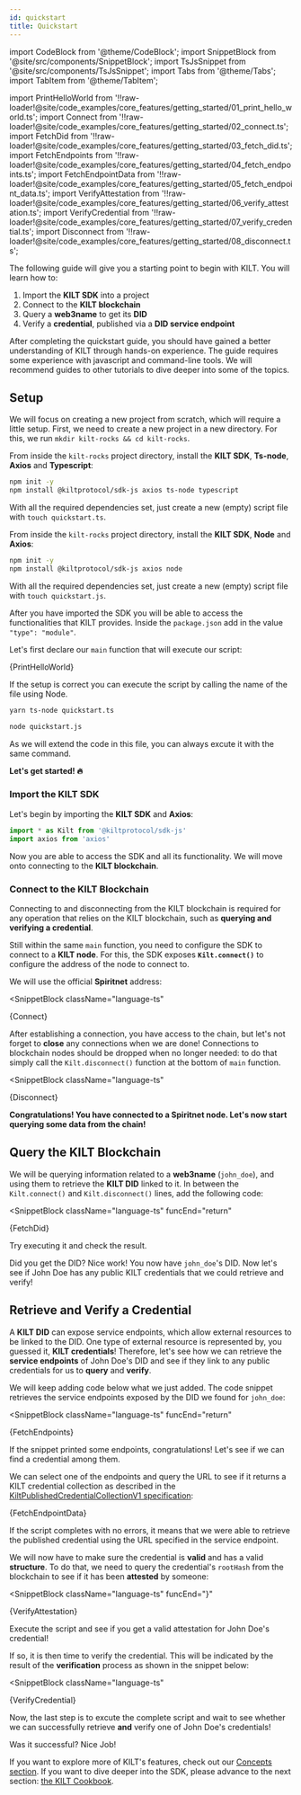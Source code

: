 ```yaml
---
id: quickstart
title: Quickstart
---
```

import CodeBlock from '@theme/CodeBlock';
import SnippetBlock from '@site/src/components/SnippetBlock';
import TsJsSnippet from '@site/src/components/TsJsSnippet';
import Tabs from '@theme/Tabs';
import TabItem from '@theme/TabItem';

import PrintHelloWorld from '!!raw-loader!@site/code_examples/core_features/getting_started/01_print_hello_world.ts';
import Connect from '!!raw-loader!@site/code_examples/core_features/getting_started/02_connect.ts';
import FetchDid from '!!raw-loader!@site/code_examples/core_features/getting_started/03_fetch_did.ts';
import FetchEndpoints from '!!raw-loader!@site/code_examples/core_features/getting_started/04_fetch_endpoints.ts';
import FetchEndpointData from '!!raw-loader!@site/code_examples/core_features/getting_started/05_fetch_endpoint_data.ts';
import VerifyAttestation from '!!raw-loader!@site/code_examples/core_features/getting_started/06_verify_attestation.ts';
import VerifyCredential from '!!raw-loader!@site/code_examples/core_features/getting_started/07_verify_credential.ts';
import Disconnect from '!!raw-loader!@site/code_examples/core_features/getting_started/08_disconnect.ts';

The following guide will give you a starting point to begin with KILT.
You will learn how to:

1. Import the **KILT SDK** into a project
2. Connect to the **KILT blockchain**
3. Query a **web3name** to get its **DID**
4. Verify a **credential**, published via a **DID service endpoint**

After completing the quickstart guide, you should have gained a better understanding of KILT through hands-on experience.
The guide requires some experience with javascript and command-line tools.
We will recommend guides to other tutorials to dive deeper into some of the topics.

## Setup

We will focus on creating a new project from scratch, which will require a little setup.
First, we need to create a new project in a new directory.
For this, we run `mkdir kilt-rocks && cd kilt-rocks`.


<Tabs groupId="ts-js-choice">
  <TabItem value='ts' label='Typescript' default>

  From inside the `kilt-rocks` project directory, install the **KILT SDK**, **Ts-node**, **Axios** and **Typescript**:

  ```bash npm2yarn
  npm init -y
  npm install @kiltprotocol/sdk-js axios ts-node typescript
  ```

  With all the required dependencies set, just create a new (empty) script file with `touch quickstart.ts`.

  </TabItem>
  <TabItem value='js' label='Javascript'>

  From inside the `kilt-rocks` project directory, install the **KILT SDK**, **Node** and **Axios**:

  ```bash npm2yarn
  npm init -y
  npm install @kiltprotocol/sdk-js axios node
  ```

  With all the required dependencies set, just create a new (empty) script file with `touch quickstart.js`.

  </TabItem>
</Tabs>

After you have imported the SDK you will be able to access the functionalities that KILT provides.
Inside the `package.json` add in the value `"type": "module"`.

Let's first declare our `main` function that will execute our script:

<CodeBlock className="language-ts">
  {PrintHelloWorld}
</CodeBlock>

If the setup is correct you can execute the script by calling the name of the file using Node.

<Tabs groupId="ts-js-choice">
  <TabItem value='ts' label='Typescript' default>

  ```bash
  yarn ts-node quickstart.ts
  ```

  </TabItem>
  <TabItem value='js' label='Javascript'>

  ```bash
  node quickstart.js
  ```

  </TabItem>
</Tabs>

As we will extend the code in this file, you can always excute it with the same command.

**Let's get started! 🔥**

### Import the KILT SDK

Let's begin by importing the **KILT SDK** and **Axios**:

```js
import * as Kilt from '@kiltprotocol/sdk-js'
import axios from 'axios'
```

Now you are able to access the SDK and all its functionality.
We will move onto connecting to the **KILT blockchain**.

### Connect to the KILT Blockchain

Connecting to and disconnecting from the KILT blockchain is required for any operation that relies on the KILT blockchain, such as **querying and verifying a credential**.

Still within the same `main` function, you need to configure the SDK to connect to a **KILT node**.
For this, the SDK exposes **`Kilt.connect()`** to configure the address of the node to connect to.

We will use the official **Spiritnet** address:

<SnippetBlock
  className="language-ts"
>
  {Connect}
</SnippetBlock>

After establishing a connection, you have access to the chain, but let's not forget to **close** any connections when we are done!
Connections to blockchain nodes should be dropped when no longer needed: to do that simply call the `Kilt.disconnect()` function at the bottom of `main` function.

<SnippetBlock
  className="language-ts"
>
  {Disconnect}
</SnippetBlock>

**Congratulations!
You have connected to a Spiritnet node.
Let's now start querying some data from the chain!**

## Query the KILT Blockchain

We will be querying information related to a **web3name** (`john_doe`), and using them to retrieve the **KILT DID** linked to it.
In between the `Kilt.connect()` and `Kilt.disconnect()` lines, add the following code:

<SnippetBlock
  className="language-ts"
  funcEnd="return"
>
  {FetchDid}
</SnippetBlock>

Try executing it and check the result.

Did you get the DID? Nice work! You now have `john_doe`'s DID.
Now let's see if John Doe has any public KILT credentials that we could retrieve and verify!

## Retrieve and Verify a Credential

A **KILT DID** can expose service endpoints, which allow external resources to be linked to the DID.
One type of external resource is represented by, you guessed it, **KILT credentials**!
Therefore, let's see how we can retrieve the **service endpoints** of John Doe's DID and see if they link to any public credentials for us to **query** and **verify**.

We will keep adding code below what we just added.
The code snippet retrieves the service endpoints exposed by the DID we found for `john_doe`:

<SnippetBlock
  className="language-ts"
  funcEnd="return"
>
  {FetchEndpoints}
</SnippetBlock>

If the snippet printed some endpoints, congratulations!
Let's see if we can find a credential among them.

We can select one of the endpoints and query the URL to see if it returns a KILT credential collection as described in the [KiltPublishedCredentialCollectionV1 specification](https://github.com/KILTprotocol/spec-KiltPublishedCredentialCollectionV1):

<TsJsSnippet funcEnd="return">
  {FetchEndpointData}
</TsJsSnippet>

If the script completes with no errors, it means that we were able to retrieve the published credential using the URL specified in the service endpoint.

We will now have to make sure the credential is **valid** and has a valid **structure**.
To do that, we need to query the credential's `rootHash` from the blockchain to see if it has been **attested** by someone:

<SnippetBlock
  className="language-ts"
  funcEnd="}"
>
  {VerifyAttestation}
</SnippetBlock>

Execute the script and see if you get a valid attestation for John Doe's credential!

If so, it is then time to verify the credential.
This will be indicated by the result of the **verification** process as shown in the snippet below:

<SnippetBlock
  className="language-ts"
>
  {VerifyCredential}
</SnippetBlock>

Now, the last step is to excute the complete script and wait to see whether we can successfully retrieve **and** verify one of John Doe's credentials!

Was it successful? Nice Job!

If you want to explore more of KILT's features, check out our [Concepts section](../../concepts/01_what_is_kilt.md).
If you want to dive deeper into the SDK, please advance to the next section: [the KILT Cookbook](./02_cookbook/01_dids/01_light_did_creation.md).
